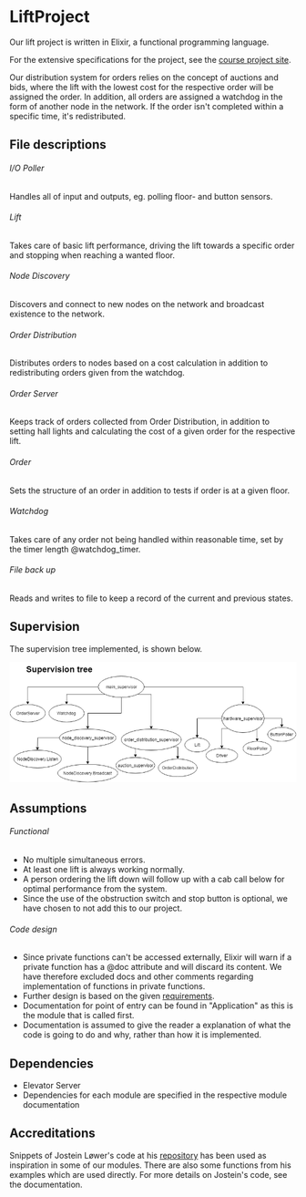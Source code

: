 # LiftProject
Our lift project is written in Elixir, a functional programming language.

For the extensive specifications for the project, see the [course project site](https://github.com/TTK4145/Project).

Our distribution system for orders relies on the concept of auctions and bids, where the lift with the lowest cost for the respective order will be assigned the order. In addition, all orders are assigned a watchdog in the form of another node in the network. If the order isn't completed within a specific time, it's redistributed.

## File descriptions
###### I/O Poller
Handles all of input and outputs, eg. polling floor- and button sensors.
###### Lift
Takes care of basic lift performance, driving the lift towards a specific order and stopping when reaching a wanted floor.
###### Node Discovery
Discovers and connect to new nodes on the network and broadcast existence to the network.
###### Order Distribution
Distributes orders to nodes based on a cost calculation in addition to redistributing orders given from the watchdog.
###### Order Server
Keeps track of orders collected from Order Distribution, in addition to setting hall lights and calculating the cost of a given order for the respective lift.
###### Order
Sets the structure of an order in addition to tests if order is at a given floor.
###### Watchdog
Takes care of any order not being handled within reasonable time, set by the timer length @watchdog_timer.
###### File back up
Reads and writes to file to keep a record of the current and previous states.

## Supervision
The supervision tree implemented, is shown below.

![picture](supervision_tree.png)

## Assumptions
###### Functional
- No multiple simultaneous errors.
- At least one lift is always working normally.
- A person ordering the lift down will follow up with a cab call below for optimal performance from the system.
- Since the use of the obstruction switch and stop button is optional, we have chosen to not add this to our project.
###### Code design
- Since private functions can't be accessed externally, Elixir will warn if a private function has a @doc attribute and will discard its content. We have therefore excluded docs and other comments regarding implementation of functions in private functions.
- Further design is based on the given [requirements](https://github.com/TTK4145/Project2018/blob/master/EVALUATION.md#code-evaluation).
- Documentation for point of entry can be found in "Application" as this is the module that is called first.
- Documentation is assumed to give the reader a explanation of what the code is going to do and why, rather than how it is implemented.

## Dependencies
- Elevator Server
- Dependencies for each module are specified in the respective module documentation

## Accreditations
Snippets of Jostein Løwer's code at his [repository](https://github.com/jostlowe/kokeplata) has been used as inspiration in some of our modules. There are also some functions from his examples which are used directly. For more details on Jostein's code, see the documentation.
